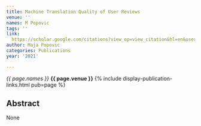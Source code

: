 ```yaml
---
title: Machine Translation Quality of User Reviews
venue: ''
names: M Popovic
tags: ''
link: 
  https://scholar.google.com/citations?view_op=view_citation&hl=en&user=KdAV2Y0AAAAJ&pagesize=100&sortby=pubdate&citation_for_view=KdAV2Y0AAAAJ:VL0QpB8kHFEC
author: Maja Popovic
categories: Publications
year: '2021'

---
```


*{{ page.names }}*
**{{ page.venue }}**
{% include display-publication-links.html pub=page %}
## Abstract

None